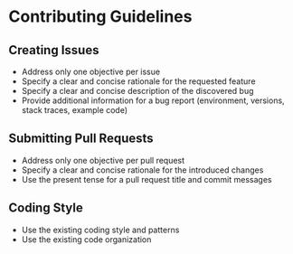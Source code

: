# Contributing Guidelines

## Creating Issues

- Address only one objective per issue
- Specify a clear and concise rationale for the requested feature
- Specify a clear and concise description of the discovered bug
- Provide additional information for a bug report (environment, versions, stack traces, example code)

## Submitting Pull Requests

- Address only one objective per pull request
- Specify a clear and concise rationale for the introduced changes
- Use the present tense for a pull request title and commit messages

## Coding Style

- Use the existing coding style and patterns
- Use the existing code organization